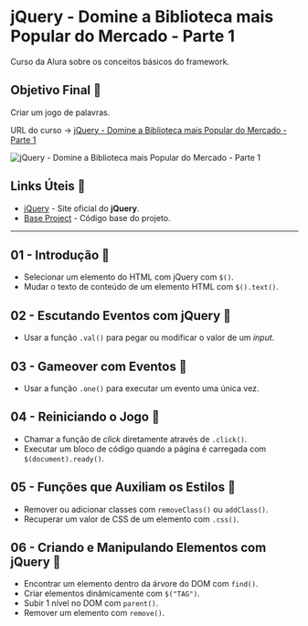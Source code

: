 # jQuery - Domine a Biblioteca mais Popular do Mercado - Parte 1

Curso da Alura sobre os conceitos básicos do framework.

## Objetivo Final &#x1F3AF;

Criar um jogo de palavras.

URL do curso -> [jQuery - Domine a Biblioteca mais Popular do Mercado - Parte 1](https://cursos.alura.com.br/course/jquery-a-biblioteca-do-mercado)

![jQuery - Domine a Biblioteca mais Popular do Mercado - Parte 1](https://www.alura.com.br/assets/api/share/curso-jquery-a-biblioteca-do-mercado.png)

## Links Úteis &#x1F517;
* [jQuery](https://jquery.com/) - Site oficial do **jQuery**.
* [Base Project](https://s3.amazonaws.com/caelum-online-public/jquery-alura-typer/stages/alura-typer-inicial.zip) - Código base do projeto.

***

## 01 - Introdução &#x1F516;
* Selecionar um elemento do HTML com jQuery com `$()`.
* Mudar o texto de conteúdo de um elemento HTML com `$().text()`.

## 02 - Escutando Eventos com jQuery &#x1F516;
* Usar a função `.val()` para pegar ou modificar o valor de um *input*.

## 03 - Gameover com Eventos &#x1F516;
* Usar a função `.one()` para executar um evento uma única vez.

## 04 - Reiniciando o Jogo &#x1F516;
* Chamar a função de *click* diretamente através de `.click()`.
* Executar um bloco de código quando a página é carregada com `$(document).ready()`.

## 05 - Funções que Auxiliam os Estilos &#x1F516;
* Remover ou adicionar classes com `removeClass()` ou `addClass()`.
* Recuperar um valor de CSS de um elemento com `.css()`.

## 06 - Criando e Manipulando Elementos com jQuery &#x1F516;
* Encontrar um elemento dentro da árvore do DOM com `find()`.
* Criar elementos dinâmicamente com `$("TAG")`.
* Subir 1 nível no DOM com `parent()`.
* Remover um elemento com `remove()`.
